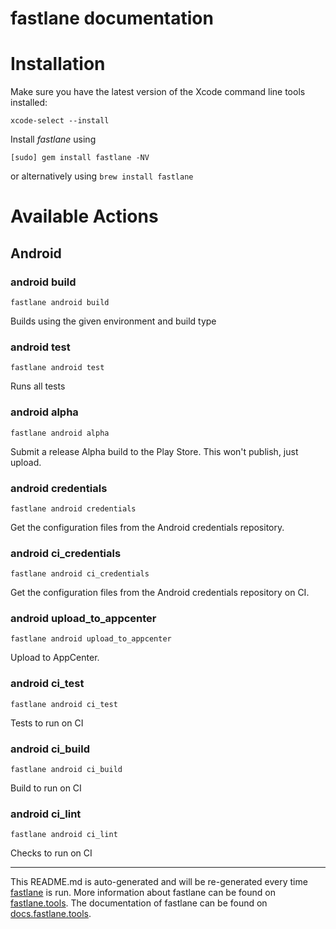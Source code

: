 fastlane documentation
================
# Installation

Make sure you have the latest version of the Xcode command line tools installed:

```
xcode-select --install
```

Install _fastlane_ using
```
[sudo] gem install fastlane -NV
```
or alternatively using `brew install fastlane`

# Available Actions
## Android
### android build
```
fastlane android build
```
Builds using the given environment and build type
### android test
```
fastlane android test
```
Runs all tests
### android alpha
```
fastlane android alpha
```
Submit a release Alpha build to the Play Store. This won't publish, just upload.
### android credentials
```
fastlane android credentials
```
Get the configuration files from the Android credentials repository.
### android ci_credentials
```
fastlane android ci_credentials
```
Get the configuration files from the Android credentials repository on CI.
### android upload_to_appcenter
```
fastlane android upload_to_appcenter
```
Upload to AppCenter.
### android ci_test
```
fastlane android ci_test
```
Tests to run on CI
### android ci_build
```
fastlane android ci_build
```
Build to run on CI
### android ci_lint
```
fastlane android ci_lint
```
Checks to run on CI

----

This README.md is auto-generated and will be re-generated every time [fastlane](https://fastlane.tools) is run.
More information about fastlane can be found on [fastlane.tools](https://fastlane.tools).
The documentation of fastlane can be found on [docs.fastlane.tools](https://docs.fastlane.tools).
